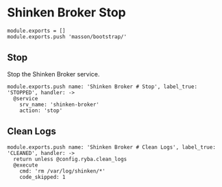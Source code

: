 
# Shinken Broker Stop

    module.exports = []
    module.exports.push 'masson/bootstrap/'

## Stop

Stop the Shinken Broker service.

    module.exports.push name: 'Shinken Broker # Stop', label_true: 'STOPPED', handler: ->
      @service
        srv_name: 'shinken-broker'
        action: 'stop'

## Clean Logs

    module.exports.push name: 'Shinken Broker # Clean Logs', label_true: 'CLEANED', handler: ->
      return unless @config.ryba.clean_logs
      @execute
        cmd: 'rm /var/log/shinken/*'
        code_skipped: 1
